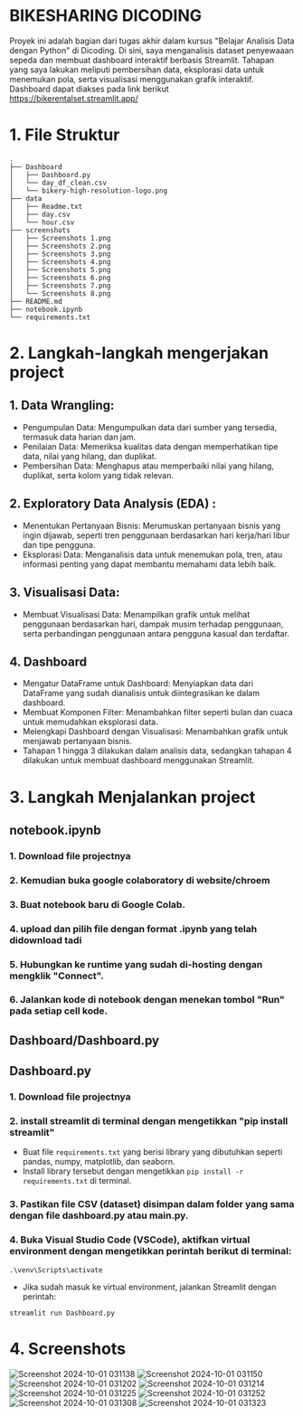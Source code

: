 # BIKESHARING DICODING

Proyek ini adalah bagian dari tugas akhir dalam kursus "Belajar Analisis Data dengan Python" di Dicoding. Di sini, saya menganalisis dataset penyewaaan sepeda dan membuat dashboard interaktif berbasis Streamlit. Tahapan yang saya lakukan meliputi pembersihan data, eksplorasi data untuk menemukan pola, serta visualisasi menggunakan grafik interaktif. Dashboard dapat diakses pada link berikut https://bikerentalset.streamlit.app/

# 1. File Struktur
```plaintext
.
├── Dashboard
│   ├── Dashboard.py
│   └── day_df_clean.csv
│   └── bikery-high-resolution-logo.png
├── data
│   ├── Readme.txt
│   ├── day.csv
│   └── hour.csv
├── screenshots
│   ├── Screenshots 1.png
│   ├── Screenshots 2.png
│   ├── Screenshots 3.png
│   ├── Screenshots 4.png
│   ├── Screenshots 5.png
│   ├── Screenshots 6.png
│   ├── Screenshots 7.png
│   └── Screenshots 8.png
├── README.md
├── notebook.ipynb
└── requirements.txt
```
# 2. Langkah-langkah mengerjakan project
## 1. Data Wrangling:
- Pengumpulan Data: Mengumpulkan data dari sumber yang tersedia, termasuk data harian dan jam.
- Penilaian Data: Memeriksa kualitas data dengan memperhatikan tipe data, nilai yang hilang, dan duplikat.
- Pembersihan Data: Menghapus atau memperbaiki nilai yang hilang, duplikat, serta kolom yang tidak relevan.

## 2. Exploratory Data Analysis (EDA) :
- Menentukan Pertanyaan Bisnis: Merumuskan pertanyaan bisnis yang ingin dijawab, seperti tren penggunaan berdasarkan hari kerja/hari libur dan tipe pengguna.
- Eksplorasi Data: Menganalisis data untuk menemukan pola, tren, atau informasi penting yang dapat membantu memahami data lebih baik.

## 3. Visualisasi Data:
- Membuat Visualisasi Data: Menampilkan grafik untuk melihat penggunaan berdasarkan hari, dampak musim terhadap penggunaan, serta perbandingan penggunaan antara pengguna kasual dan terdaftar.

## 4. Dashboard
- Mengatur DataFrame untuk Dashboard: Menyiapkan data dari DataFrame yang sudah dianalisis untuk diintegrasikan ke dalam dashboard.
- Membuat Komponen Filter: Menambahkan filter seperti bulan dan cuaca untuk memudahkan eksplorasi data.
- Melengkapi Dashboard dengan Visualisasi: Menambahkan grafik untuk menjawab pertanyaan bisnis.
- Tahapan 1 hingga 3 dilakukan dalam analisis data, sedangkan tahapan 4 dilakukan untuk membuat dashboard menggunakan Streamlit.

# 3. Langkah Menjalankan project
## notebook.ipynb
### 1. Download file projectnya
### 2. Kemudian buka google colaboratory di website/chroem
### 3. Buat notebook baru di Google Colab.
### 4. upload dan pilih file dengan format .ipynb yang telah didownload tadi
### 5. Hubungkan ke runtime yang sudah di-hosting dengan mengklik "Connect".
### 6. Jalankan kode di notebook dengan menekan tombol "Run" pada setiap cell kode.

## Dashboard/Dashboard.py
## Dashboard.py
### 1. Download file projectnya
### 2. install streamlit di terminal dengan mengetikkan "pip install streamlit"
- Buat file `requirements.txt` yang berisi library yang dibutuhkan seperti pandas, numpy, matplotlib, dan seaborn.
- Install library tersebut dengan mengetikkan `pip install -r requirements.txt` di terminal.
### 3. Pastikan file CSV (dataset) disimpan dalam folder yang sama dengan file dashboard.py atau main.py.
### 4. Buka Visual Studio Code (VSCode), aktifkan virtual environment dengan mengetikkan perintah berikut di terminal:
```
.\venv\Scripts\activate
```
- Jika sudah masuk ke virtual environment, jalankan Streamlit dengan perintah:
```
streamlit run Dashboard.py
```
# 4. Screenshots
![Screenshot 2024-10-01 031138](https://github.com/user-attachments/assets/29f4d975-1c74-4642-98e6-979a521a39ea)
![Screenshot 2024-10-01 031150](https://github.com/user-attachments/assets/bfd9a7ff-319b-422c-a1cc-2c7ded2a1a5c)
![Screenshot 2024-10-01 031202](https://github.com/user-attachments/assets/bc642d46-ff1b-4c5f-9372-b3b29ae2c6c2)
![Screenshot 2024-10-01 031214](https://github.com/user-attachments/assets/bcc27aa8-f726-412b-87a4-ba77d523e484)
![Screenshot 2024-10-01 031225](https://github.com/user-attachments/assets/c8ba9d7c-3aab-40d4-938b-fcd1ae36e205)
![Screenshot 2024-10-01 031252](https://github.com/user-attachments/assets/9d903e72-82a5-4996-850c-3e859b57dd02)
![Screenshot 2024-10-01 031308](https://github.com/user-attachments/assets/e0d72e23-ae23-4f52-a2d7-802e588c39b5)
![Screenshot 2024-10-01 031323](https://github.com/user-attachments/assets/14991e02-f0f1-44d8-ab71-53efb5015f58)








